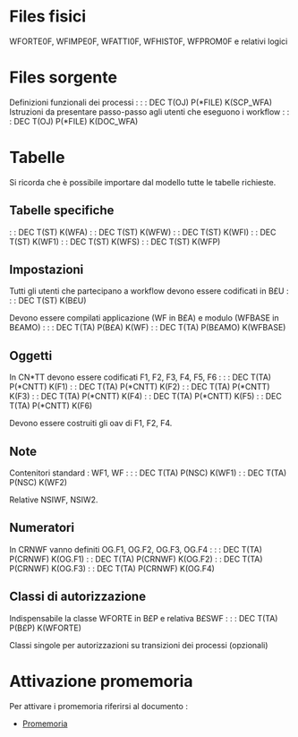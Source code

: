 # Files fisici
WFORTE0F, WFIMPE0F, WFATTI0F, WFHIST0F, WFPROM0F e relativi logici

# Files sorgente
Definizioni funzionali dei processi : 
   :  : DEC T(OJ) P(*FILE) K(SCP_WFA)
Istruzioni da presentare passo-passo agli utenti che eseguono i workflow : 
   :  : DEC T(OJ) P(*FILE) K(DOC_WFA)

# Tabelle

Si ricorda che è possibile importare dal modello tutte le tabelle richieste.

## Tabelle specifiche

   :  : DEC T(ST) K(WFA)
   :  : DEC T(ST) K(WFW)
   :  : DEC T(ST) K(WFI)
   :  : DEC T(ST) K(WF1)
   :  : DEC T(ST) K(WFS)
   :  : DEC T(ST) K(WFP)

## Impostazioni

Tutti gli utenti che partecipano a workflow devono essere codificati in B£U : 
   :  : DEC T(ST) K(B£U)

Devono essere compilati applicazione (WF in B£A) e modulo (WFBASE in B£AMO) : 
   :  : DEC T(TA) P(B£A) K(WF)
   :  : DEC T(TA) P(B£AMO) K(WFBASE)


## Oggetti

In CN*TT devono essere codificati F1, F2, F3, F4, F5, F6 : 
   :  : DEC T(TA) P(*CNTT) K(F1)
   :  : DEC T(TA) P(*CNTT) K(F2)
   :  : DEC T(TA) P(*CNTT) K(F3)
   :  : DEC T(TA) P(*CNTT) K(F4)
   :  : DEC T(TA) P(*CNTT) K(F5)
   :  : DEC T(TA) P(*CNTT) K(F6)

Devono essere costruiti gli oav di F1, F2, F4.


## Note

Contenitori standard :  WF1, WF : 
   :  : DEC T(TA) P(NSC) K(WF1)
   :  : DEC T(TA) P(NSC) K(WF2)

Relative NSIWF, NSIW2.


## Numeratori

In CRNWF vanno definiti OG.F1, OG.F2, OG.F3, OG.F4 : 
   :  : DEC T(TA) P(CRNWF) K(OG.F1)
   :  : DEC T(TA) P(CRNWF) K(OG.F2)
   :  : DEC T(TA) P(CRNWF) K(OG.F3)
   :  : DEC T(TA) P(CRNWF) K(OG.F4)


## Classi di autorizzazione

Indispensabile la classe WFORTE in B£P e relativa B£SWF : 
   :  : DEC T(TA) P(B£P) K(WFORTE)

Classi singole per autorizzazioni su transizioni dei processi (opzionali)


# Attivazione promemoria

Per attivare i promemoria riferirsi al documento : 
- [Promemoria](Sorgenti/MB/DOC/WFBASE_039)
